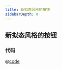 ```yaml
---
title: 新拟态风格的按钮
sidebarDepth: 0
---
```


## 新拟态风格的按钮

<css03 />

### 代码

@[code](../.vuepress/components/css03.vue)